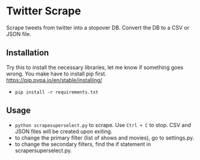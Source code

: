 # Twitter Scrape

Scrape tweets from twitter into a stopover DB.  Convert the DB to a CSV or JSON file.

## Installation
Try this to install the necessary libraries, let me know if something goes wrong. You make have to install pip first. 
https://pip.pypa.io/en/stable/installing/

* `pip install -r requirements.txt`

## Usage

* `python scrapesuperselect.py` to scrape.  Use `Ctrl + C` to stop. CSV and JSON files will be created upon exiting.
* to change the primary filter (list of shows and movies), go to settings.py.
* to change the secondary filters, find the if statement in scrapersuperselect.py.
